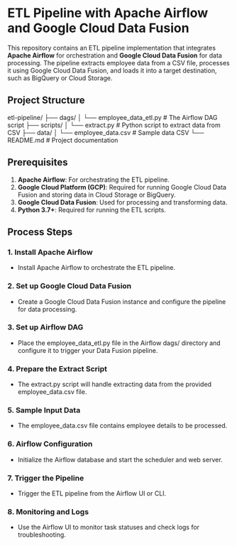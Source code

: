 # ETL Pipeline with Apache Airflow and Google Cloud Data Fusion

This repository contains an ETL pipeline implementation that integrates **Apache Airflow** for orchestration and **Google Cloud Data Fusion** for data processing. The pipeline extracts employee data from a CSV file, processes it using Google Cloud Data Fusion, and loads it into a target destination, such as BigQuery or Cloud Storage.

## Project Structure

etl-pipeline/
├── dags/
│   └── employee_data_etl.py     # The Airflow DAG script
├── scripts/
│   └── extract.py               # Python script to extract data from CSV
├── data/
│   └── employee_data.csv        # Sample data CSV
└── README.md                    # Project documentation

## Prerequisites

1. **Apache Airflow**: For orchestrating the ETL pipeline.
2. **Google Cloud Platform (GCP)**: Required for running Google Cloud Data Fusion and storing data in Cloud Storage or BigQuery.
3. **Google Cloud Data Fusion**: Used for processing and transforming data.
4. **Python 3.7+**: Required for running the ETL scripts.

## Process Steps

### 1. Install Apache Airflow

- Install Apache Airflow to orchestrate the ETL pipeline.

### 2. Set up Google Cloud Data Fusion

- Create a Google Cloud Data Fusion instance and configure the pipeline for data processing.

### 3. Set up Airflow DAG

- Place the employee_data_etl.py file in the Airflow dags/ directory and configure it to trigger your Data Fusion pipeline.

### 4. Prepare the Extract Script

- The extract.py script will handle extracting data from the provided employee_data.csv file.

### 5. Sample Input Data

- The employee_data.csv file contains employee details to be processed.

### 6. Airflow Configuration

- Initialize the Airflow database and start the scheduler and web server.

### 7. Trigger the Pipeline

- Trigger the ETL pipeline from the Airflow UI or CLI.

### 8. Monitoring and Logs

- Use the Airflow UI to monitor task statuses and check logs for troubleshooting.
